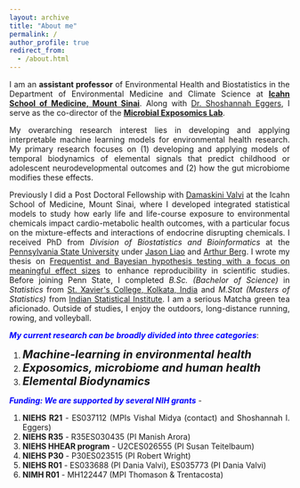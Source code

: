 ```yaml
---
layout: archive
title: "About me"
permalink: /
author_profile: true
redirect_from: 
  - /about.html
---
```


<span style="text-align: justify"> 

I am an **assistant professor** of Environmental Health and Biostatistics in the Department of Environmental Medicine and Climate Science at **<span style = "color:blue">[Icahn School of Medicine, Mount Sinai](https://icahn.mssm.edu/about/departments/environmental-public-health)</span>**. Along with <span style = "color:blue">[Dr. Shoshannah Eggers](https://scholar.google.com/citations?hl=en&user=6JjgTmUAAAAJ)</span>, I serve as the co-director of the **[Microbial Exposomics Lab](https://sites.google.com/view/microbial-exposomics/home)**. 

My overarching research interest lies in developing and applying interpretable machine learning models for environmental health research. My primary research focuses on (1) developing and applying models of temporal biodynamics of elemental signals that predict childhood or adolescent neurodevelopmental outcomes and (2) how the gut microbiome modifies these effects. 


Previously I did a Post Doctoral Fellowship with <span style ="color:blue">[Damaskini Valvi](https://profiles.mountsinai.org/valvi-damaskini)</span> at the Icahn School of Medicine, Mount Sinai, where I developed integrated statistical models to study how early life and life-course exposure to environmental chemicals impact cardio-metabolic health outcomes, with a particular focus on the mixture-effects and interactions of endocrine disrupting chemicals. I received PhD from _Division of Biostatistics and Bioinformatics_ at the <span style ="color:blue">[Pennsylvania State University](https://med.psu.edu/)</span> under <span style ="color:blue">[Jason Liao](https://sites.google.com/site/jiangangliao/)</span> and <span style ="color:blue">[Arthur Berg](http://www.personal.psu.edu/asb17/Homepage/Welcome.html)</span>. I wrote my thesis on <span style ="color:blue">[Frequentist and Bayesian hypothesis testing with a focus on meaningful effect sizes](https://www.proquest.com/pagepdf/2569643656?accountid=41157)</span> to enhance reproducibility in scientific studies. <span style="text-align: justify"> Before joining Penn State, I completed _B.Sc. (Bachelor of Science)_ in _Statistics_ from <span style ="color:blue">[St. Xavier's College, Kolkata, India](http://www.sxccal.edu/)</span> and _M.Stat (Masters of Statistics)_ from <span style ="color:blue">[Indian Statistical Institute](https://www.isical.ac.in/)</span>.</span> <span style="text-align: justify">I am a serious Matcha green tea aficionado. Outside of studies, I enjoy the outdoors, long-distance running, rowing, and volleyball.</span>

<span style ="color:blue">**_My current research can be broadly divided into three categories_**</span>:

1. <span style="font-size: 20px">**_Machine-learning in environmental health_**
1. <span style="font-size: 20px">**_Exposomics, microbiome and human health_**
1. <span style="font-size: 20px">**_Elemental Biodynamics_**


<span style ="color:blue">**_Funding: We are supported by several NIH grants_**</span>  - 
1. **NIEHS R21** - ES037112 (MPIs Vishal Midya (contact) and Shoshannah I. Eggers)
2. **NIEHS R35** - R35ES030435 (PI Manish Arora)
3. **NIEHS HHEAR program** - U2CES026555 (PI Susan Teitelbaum)
4. **NIEHS P30** -  P30ES023515  (PI Robert Wright)
5. **NIEHS R01** - ES033688 (PI Dania Valvi), ES035773 (PI Dania Valvi)
6. **NIMH  R01** - MH122447 (MPI Thomason & Trentacosta)
